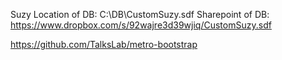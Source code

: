 Suzy
Location of DB:
C:\DB\CustomSuzy.sdf
Sharepoint of DB:
https://www.dropbox.com/s/92wajre3d39wjiq/CustomSuzy.sdf

https://github.com/TalksLab/metro-bootstrap
